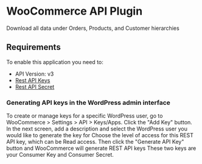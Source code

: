 # WooCommerce API Plugin

Download all data under Orders, Products, and Customer hierarchies

## Requirements

To enable this application you need to:

- API Version: v3
- [Rest API Keys](https://woocommerce.github.io/woocommerce-rest-api-docs/#authentication)
- [Rest API Secret](https://woocommerce.github.io/woocommerce-rest-api-docs/#authentication)

### Generating API keys in the WordPress admin interface

To create or manage keys for a specific WordPress user, go to WooCommerce > Settings > API > Keys/Apps.
Click the "Add Key" button. In the next screen, add a description and select the WordPress user you would like to generate the key for
Choose the level of access for this REST API key, which can be Read access. Then click the "Generate API Key" button and WooCommerce will generate REST API keys
These two keys are your Consumer Key and Consumer Secret.